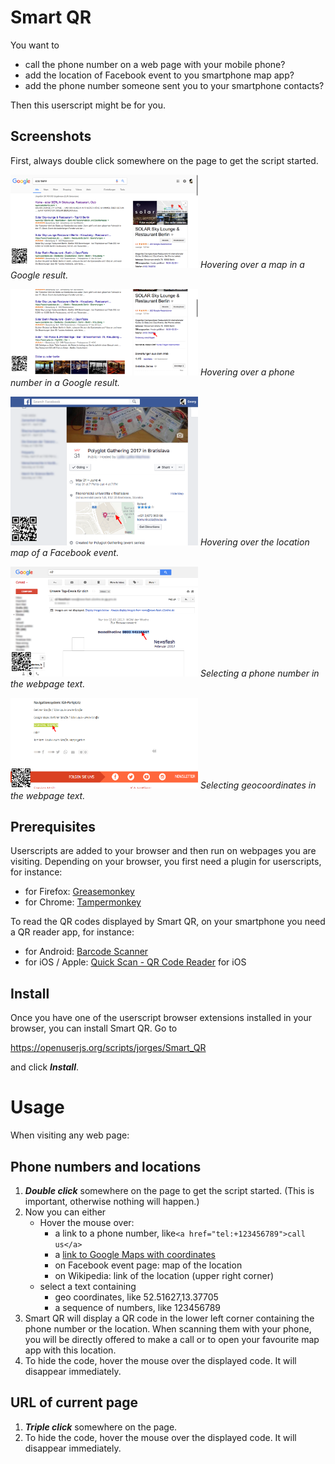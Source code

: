 # Smart QR

You want to 

- call the phone number on a web page with your mobile phone? 
- add the location of Facebook event to you smartphone map app?
- add the phone number someone sent you to your smartphone contacts?

Then this userscript might be for you.

## Screenshots

First, always double click somewhere on the page to get the script started.

<a href="img/google-location.png"><img src="img/google-location.png" width="300"></a>
*Hovering over a map in a Google result.*

<a href="img/google-phone.png"><img src="img/google-phone.png" width="300"></a>
*Hovering over a phone number in a Google result.*

<a href="img/facebook-event-location.png"><img src="img/facebook-event-location.png" width="300"></a>
*Hovering over the location map of a Facebook event.*

<a href="img/selected-phone.png"><img src="img/selected-phone.png" width="300"></a>
*Selecting a phone number in the webpage text.*

<a href="img/selected-location.png"><img src="img/selected-location.png" width="300"></a>
*Selecting geocoordinates in the webpage text.*

## Prerequisites

Userscripts are added to your browser and then run on webpages you are visiting. Depending on your browser, you first need a plugin for userscripts, for instance:

- for Firefox: [Greasemonkey](https://addons.mozilla.org/firefox/addon/greasemonkey/) 
- for Chrome: [Tampermonkey](https://chrome.google.com/webstore/detail/tampermonkey/dhdgffkkebhmkfjojejmpbldmpobfkfo)

To read the QR codes displayed by Smart QR, on your smartphone you need a QR reader app, for instance:

- for Android: [Barcode Scanner](https://play.google.com/store/apps/details?id=com.google.zxing.client.android)
- for iOS / Apple: [Quick Scan - QR Code Reader](https://itunes.apple.com/app/qr-code-scanner/id483336864) for iOS

## Install

Once you have one of the userscript browser extensions installed in your browser, you can install Smart QR. Go to

https://openuserjs.org/scripts/jorges/Smart_QR

and click ***Install***.

# Usage

When visiting any web page:

## Phone numbers and locations

1. ***Double click*** somewhere on the page to get the script started. (This is important, otherwise nothing will happen.)
2. Now you can either
   - Hover the mouse over:
     - a link to a phone number, like`<a href="tel:+123456789">call us</a>`
     - a [link to Google Maps with coordinates](https://www.google.com/maps?q=52.51627,13.37705)
     - on Facebook event page: map of the location 
     - on Wikipedia: link of the location (upper right corner)
   - select a text containing
     - geo coordinates, like 52.51627,13.37705
     - a sequence of numbers, like 123456789
3. Smart QR will display a QR code in the lower left corner containing the phone number or the location. When scanning them with your phone, you will be directly offered to make a call or to open your favourite map app with this location.
4. To hide the code, hover the mouse over the displayed code. It will disappear immediately.

## URL of current page

1. ***Triple click*** somewhere on the page.
2. To hide the code, hover the mouse over the displayed code. It will disappear immediately.
